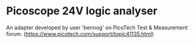 # Picoscope 24V logic analyser
An adapter developed by user 'bennog' on PicoTech Test & Measurement forum.
(https://www.picotech.com/support/topic41135.html)
